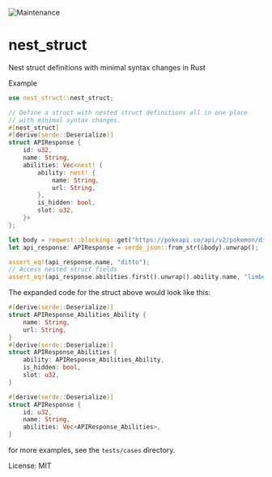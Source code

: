 ![Maintenance](https://img.shields.io/badge/maintenance-activly--developed-brightgreen.svg)

# nest_struct

Nest struct definitions with minimal syntax changes in Rust

Example

```rust
use nest_struct::nest_struct;

// Define a struct with nested struct definitions all in one place
// with minimal syntax changes.
#[nest_struct]
#[derive(serde::Deserialize)]
struct APIResponse {
    id: u32,
    name: String,
    abilities: Vec<nest! {
        ability: nest! {
            name: String,
            url: String,
        },
        is_hidden: bool,
        slot: u32,
    }>
};

let body = reqwest::blocking::get("https://pokeapi.co/api/v2/pokemon/ditto").unwrap().text().unwrap();
let api_response: APIResponse = serde_json::from_str(&body).unwrap();

assert_eq!(api_response.name, "ditto");
// Access nested struct fields
assert_eq!(api_response.abilities.first().unwrap().ability.name, "limber");
```

The expanded code for the struct above would look like this:

```rust
#[derive(serde::Deserialize)]
struct APIResponse_Abilities_Ability {
    name: String,
    url: String,
}
#[derive(serde::Deserialize)]
struct APIResponse_Abilities {
    ability: APIResponse_Abilities_Ability,
    is_hidden: bool,
    slot: u32,
}

#[derive(serde::Deserialize)]
struct APIResponse {
    id: u32,
    name: String,
    abilities: Vec<APIResponse_Abilities>,
}
```

for more examples, see the `tests/cases` directory.


License: MIT
